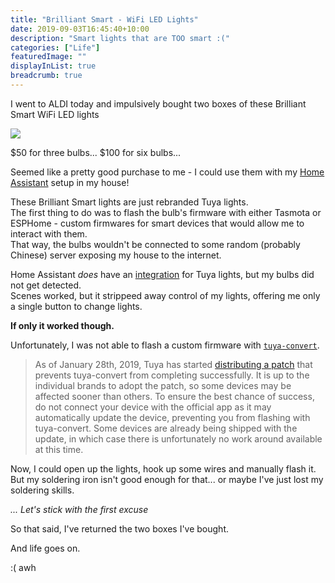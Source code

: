 ```yaml
---
title: "Brilliant Smart - WiFi LED Lights"
date: 2019-09-03T16:45:40+10:00
description: "Smart lights that are TOO smart :("
categories: ["Life"]
featuredImage: ""
displayInList: true
breadcrumb: true
---
```


I went to ALDI today and impulsively bought two boxes of these Brilliant Smart WiFi LED lights

![](1567146997448.jpeg)

$50 for three bulbs... $100 for six bulbs...  

Seemed like a pretty good purchase to me - I could use them with my [Home Assistant](../home-assistant) setup in my house!

These Brilliant Smart lights are just rebranded Tuya lights.  
The first thing to do was to flash the bulb's firmware with either Tasmota or ESPHome - custom firmwares for smart devices that would allow me to interact with them.  
That way, the bulbs wouldn't be connected to some random (probably Chinese) server exposing my house to the internet.

Home Assistant _does_ have an [integration](https://www.home-assistant.io/components/tuya/) for Tuya lights, but my bulbs did not get detected.  
Scenes worked, but it strippeed away control of my lights, offering me only a single button to change lights.

**If only it worked though.**

Unfortunately, I was not able to flash a custom firmware with [`tuya-convert`](https://github.com/ct-Open-Source/tuya-convert).

> As of January 28th, 2019, Tuya has started [distributing a patch](https://www.heise.de/newsticker/meldung/Smart-Home-Hack-Tuya-veroeffentlicht-Sicherheitsupdate-4292028.html) that prevents tuya-convert from completing successfully. It is up to the individual brands to adopt the patch, so some devices may be affected sooner than others. To ensure the best chance of success, do not connect your device with the official app as it may automatically update the device, preventing you from flashing with tuya-convert. Some devices are already being shipped with the update, in which case there is unfortunately no work around available at this time.

Now, I could open up the lights, hook up some wires and manually flash it.  
But my soldering iron isn't good enough for that... or maybe I've just lost my soldering skills.

_... Let's stick with the first excuse_

So that said, I've returned the two boxes I've bought.

And life goes on.

:( awh
